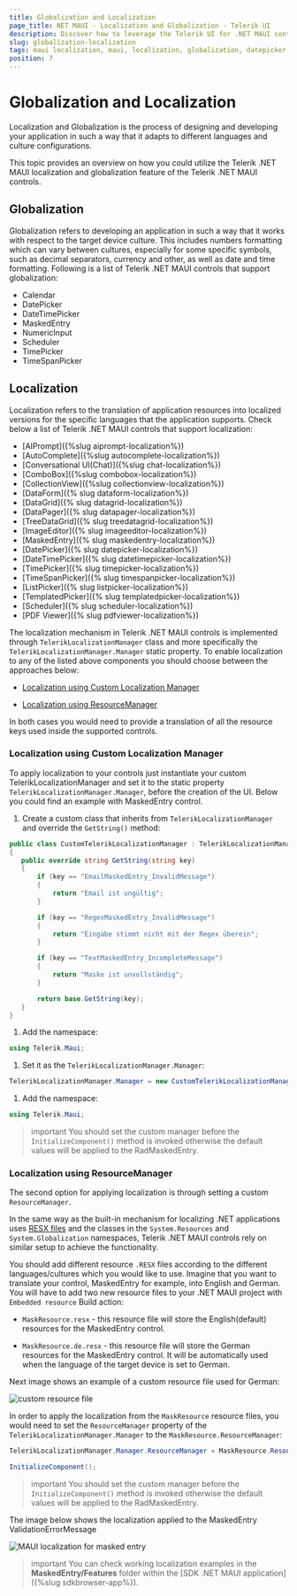 ```yaml
---
title: Globalization and Localization
page_title: NET MAUI - Localization and Globalization - Telerik UI
description: Discover how to leverage the Telerik UI for .NET MAUI controls for MAUI localization and globalization features.
slug: globalization-localization
tags: maui localization, maui, localization, globalization, datepicker, maskedentry, timepicker, timespanpicker, culture, device culture, numeric input
position: 7
---
```


# Globalization and Localization

Localization and Globalization is the process of designing and developing your application in such a way that it adapts to different languages and culture configurations.

This topic provides an overview on how you could utilize the Telerik .NET MAUI localization and globalization feature of the Telerik .NET MAUI controls.

## Globalization

Globalization refers to developing an application in such a way that it works with respect to the target device culture. This includes numbers formatting which can vary between cultures, especially for some specific symbols, such as decimal separators, currency and other, as well as date and time formatting. Following is a list of Telerik .NET MAUI controls that support globalization:

* Calendar
* DatePicker
* DateTimePicker
* MaskedEntry
* NumericInput
* Scheduler
* TimePicker
* TimeSpanPicker

## Localization

Localization refers to the translation of application resources into localized versions for the specific languages that the application supports. Check below a list of Telerik .NET MAUI controls that support localization:

* [AIPrompt]({%slug aiprompt-localization%})
* [AutoComplete]({%slug autocomplete-localization%})
* [Conversational UI(Chat)]({%slug chat-localization%})
* [ComboBox]({%slug combobox-localization%})
* [CollectionView]({%slug collectionview-localization%})
* [DataForm]({% slug dataform-localization%})
* [DataGrid]({% slug datagrid-localization%})
* [DataPager]({% slug datapager-localization%})
* [TreeDataGrid]({% slug treedatagrid-localization%})
* [ImageEditor]({% slug imageeditor-localization%})
* [MaskedEntry]({% slug maskedentry-localization%})
* [DatePicker]({% slug datepicker-localization%})
* [DateTimePicker]({% slug datetimepicker-localization%})
* [TimePicker]({% slug timepicker-localization%})
* [TimeSpanPicker]({% slug timespanpicker-localization%})
* [ListPicker]({% slug listpicker-localization%})
* [TemplatedPicker]({% slug templatedpicker-localization%})
* [Scheduler]({% slug scheduler-localization%})
* [PDF Viewer]({% slug pdfviewer-localization%})

The localization mechanism in Telerik .NET MAUI controls is implemented through `TelerikLocalizationManager` class and more specifically the `TelerikLocalizationManager.Manager` static property. To enable localization to any of the listed above components you should choose between the approaches below:

* [Localization using Custom Localization Manager](#localization-using-custom-localization-manager)

* [Localization using ResourceManager](#localization-using-resourcemanager)

In both cases you would need to provide a translation of all the resource keys used inside the supported controls.

### Localization using Custom Localization Manager

To apply localization to your controls just instantiate your custom TelerikLocalizationManager and set it to the static property `TelerikLocalizationManager.Manager`, before the creation of the UI. Below you could find an example with MaskedEntry control.

1. Create a custom class that inherits from `TelerikLocalizationManager` and override the `GetString()` method:

 ```C#
 public class CustomTelerikLocalizationManager : TelerikLocalizationManager
 {
    public override string GetString(string key)
    {
        if (key == "EmailMaskedEntry_InvalidMessage")
        {
            return "Email ist ungültig";
        }

        if (key == "RegexMaskedEntry_InvalidMessage")
        {
            return "Eingabe stimmt nicht mit der Regex überein";
        }

        if (key == "TextMaskedEntry_IncompleteMessage")
        {
            return "Maske ist unvollständig";
        }

        return base.GetString(key);
    }
 }
 ```

1. Add the namespace:

 ```C#
using Telerik.Maui;
 ```

1. Set it as the `TelerikLocalizationManager.Manager`:

 ```C#
TelerikLocalizationManager.Manager = new CustomTelerikLocalizationManager();
 ```

1. Add the namespace:

 ```C#
using Telerik.Maui;
 ```

>important You should set the custom manager before the `InitializeComponent()` method is invoked otherwise the default values will be applied to the RadMaskedEntry.

### Localization using ResourceManager

The second option for applying localization is through setting a custom `ResourceManager`.

In the same way as the built-in mechanism for localizing .NET applications uses [RESX files](https://docs.microsoft.com/en-us/dotnet/core/extensions/create-resource-files) and the classes in the `System.Resources` and `System.Globalization` namespaces, Telerik .NET MAUI controls rely on similar setup to achieve the functionality.

You should add different resource `.RESX` files according to the different languages/cultures which you would like to use. Imagine that you want to translate your control, MaskedEntry for example, into English and German. You will have to add two new resource files to your .NET MAUI project with `Embedded resource` Build action:

* `MaskResource.resx` - this resource file will store the English(default) resources for the MaskedEntry control.

* `MaskResource.de.resx` - this resource file will store the German resources for the MaskedEntry control. It will be automatically used when the language of the target device is set to German.

Next image shows an example of a custom resource file used for German:

![custom resource file](images/maskentry-resource-file.png)

In order to apply the localization from the `MaskResource` resource files, you would need to set the `ResourceManager` property of the `TelerikLocalizationManager.Manager` to the `MaskResource.ResourceManager`:

```C#
TelerikLocalizationManager.Manager.ResourceManager = MaskResource.ResourceManager;

InitializeComponent();
```

>important You should set the custom manager before the `InitializeComponent()` method is invoked otherwise the default values will be applied to the RadMaskedEntry.

The image below shows the localization applied to the MaskedEntry ValidationErrorMessage

![MAUI localization for masked entry](images/maskentry-localization-validation-error-message.png)

>important You can check working localization examples in the **MaskedEntry/Features** folder within the [SDK .NET MAUI application]({%slug sdkbrowser-app%}).
